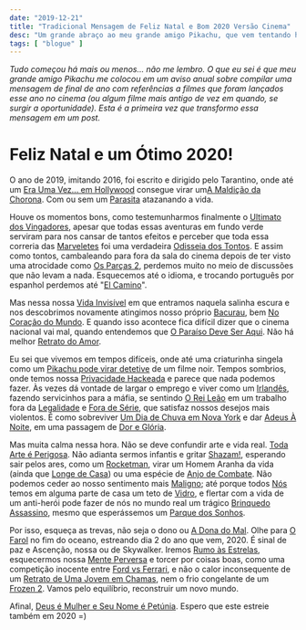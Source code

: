 ```yaml
---
date: "2019-12-21"
title: "Tradicional Mensagem de Feliz Natal e Bom 2020 Versão Cinema"
desc: "Um grande abraço ao meu grande amigo Pikachu, que vem tentando há vários anos manter essa tradição. Que seu próximo ano e de todos nós seja mais significativo."
tags: [ "blogue" ]
---
```

_Tudo começou há mais ou menos... não me lembro. O que eu sei é que meu grande amigo Pikachu me colocou em um aviso anual sobre compilar uma mensagem de final de ano com referências a filmes que foram lançados esse ano no cinema (ou algum filme mais antigo de vez em quando, se surgir a oportunidade). Esta é a primeira vez que transformo essa mensagem em um post._

# Feliz Natal e um Ótimo 2020!

O ano de 2019, imitando 2016, foi escrito e dirigido pelo Tarantino, onde até um [Era Uma Vez... em Hollywood](/era-uma-vez-em-hollywood) consegue virar um[A Maldição da Chorona](/a-maldicao-da-chorona). Com ou sem um [Parasita](/parasita) atazanando a vida.

Houve os momentos bons, como testemunharmos finalmente o [Ultimato dos Vingadores](/vingadores-ultimato), apesar que todas essas aventuras em fundo verde serviram para nos cansar de tantos efeitos e perceber que toda essa correria das [Marveletes](/capita-marvel) foi uma verdadeira [Odisseia dos Tontos](/a-odisseia-dos-tontos). E assim como tontos, cambaleando para fora da sala do cinema depois de ter visto uma atrocidade como [Os Parças 2](/os-parcas-2), perdemos muito no meio de discussões que não levam a nada. Esquecemos até o idioma, e trocando português por espanhol perdemos até "[El Camino](/el-camino-a-breaking-bad-film)".

Mas nessa nossa [Vida Invisível](/a-vida-invisivel) em que entramos naquela salinha escura e nos descobrimos novamente atingimos nosso próprio [Bacurau](/bacurau), bem [No Coração do Mundo](/no-coracao-do-mundo). E quando isso acontece fica difícil dizer que o cinema nacional vai mal, quando entendemos que [O Paraíso Deve Ser Aqui](/o-paraiso-deve-ser-aqui). Não há melhor [Retrato do Amor](/retrato-do-amor).

Eu sei que vivemos em tempos difíceis, onde até uma criaturinha singela como um [Pikachu pode virar detetive](/pokemon-detetive-pikachu) de um filme noir. Tempos sombrios, onde temos nossa [Privacidade Hackeada](/privacidade-hackeada) e parece que nada podemos fazer. Às vezes dá vontade de largar o emprego e viver como um [Irlandês](/o-irlandes), fazendo servicinhos para a máfia, se sentindo [O Rei Leão](/o-rei-leao-2019) em um trabalho fora da [Legalidade](/legalidade) e [Fora de Série](/fora-de-serie), que satisfaz nossos desejos mais violentos. É como sobreviver [Um Dia de Chuva em Nova York](/um-dia-de-chuva-em-nova-york) e dar [Adeus À Noite](/adeus-a-noite), em uma passagem de [Dor e Glória](/dor-e-gloria).

Mas muita calma nessa hora. Não se deve confundir arte e vida real. [Toda Arte é Perigosa](/velvet-buzzsaw-toda-arte-e-perigosa). Não adianta sermos infantis e gritar [Shazam!](/shazam), esperando sair pelos ares, como um [Rocketman](/rocketman), virar um Homem Aranha da vida (ainda que [Longe de Casa](/homem-aranha-longe-de-casa)) ou uma espécie de [Anjo de Combate](/alita-anjo-de-combate). Não podemos ceder ao nosso sentimento mais [Maligno](/maligno); até porque todos [Nós](/nos) temos em alguma parte de casa um teto de [Vidro](/vidro), e flertar com a vida de um anti-herói pode fazer de nós no mundo real um trágico [Brinquedo Assassino](/brinquedo-assassino), mesmo que esperássemos um [Parque dos Sonhos](/o-parque-dos-sonhos).

Por isso, esqueça as trevas, não seja o dono ou [A Dona do Mal](/malevola-dona-do-mal). Olhe para [O Farol](/o-farol) no fim do oceano, estreando dia 2 do ano que vem, 2020. É sinal de paz e Ascenção, nossa ou de Skywalker. Iremos [Rumo às Estrelas](/ad-astra), esquecermos nossa [Mente Perversa](/mente-perversa) e torcer por coisas boas, como uma competição inocente entre [Ford vs Ferrari](/ford-vs-ferrari), e não o calor inconsequente de um [Retrato de Uma Jovem em Chamas](/retrato-de-uma-jovem-em-chamas), nem o frio congelante de um [Frozen 2](/frozen-2). Vamos pelo equilíbrio, reconstruir um novo mundo.

Afinal, [Deus é Mulher e Seu Nome é Petúnia](/deus-e-mulher-e-seu-nome-e-petunia). Espero que este estreie também em 2020 =)
